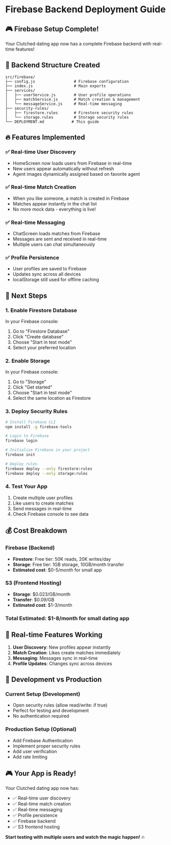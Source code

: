 # Firebase Backend Deployment Guide

## 🎮 **Firebase Setup Complete!**

Your Clutched dating app now has a complete Firebase backend with real-time features!

## 📁 **Backend Structure Created**

```
src/firebase/
├── config.js                 # Firebase configuration
├── index.js                  # Main exports
├── services/
│   ├── userService.js        # User profile operations
│   ├── matchService.js       # Match creation & management
│   └── messageService.js     # Real-time messaging
├── security-rules/
│   ├── firestore.rules       # Firestore security rules
│   └── storage.rules         # Storage security rules
└── DEPLOYMENT.md            # This guide
```

## 🔥 **Features Implemented**

### ✅ **Real-time User Discovery**
- HomeScreen now loads users from Firebase in real-time
- New users appear automatically without refresh
- Agent images dynamically assigned based on favorite agent

### ✅ **Real-time Match Creation**
- When you like someone, a match is created in Firebase
- Matches appear instantly in the chat list
- No more mock data - everything is live!

### ✅ **Real-time Messaging**
- ChatScreen loads matches from Firebase
- Messages are sent and received in real-time
- Multiple users can chat simultaneously

### ✅ **Profile Persistence**
- User profiles are saved to Firebase
- Updates sync across all devices
- localStorage still used for offline caching

## 🚀 **Next Steps**

### 1. **Enable Firestore Database**
In your Firebase console:
1. Go to "Firestore Database"
2. Click "Create database"
3. Choose "Start in test mode"
4. Select your preferred location

### 2. **Enable Storage**
In your Firebase console:
1. Go to "Storage"
2. Click "Get started"
3. Choose "Start in test mode"
4. Select the same location as Firestore

### 3. **Deploy Security Rules**
```bash
# Install Firebase CLI
npm install -g firebase-tools

# Login to Firebase
firebase login

# Initialize Firebase in your project
firebase init

# Deploy rules
firebase deploy --only firestore:rules
firebase deploy --only storage:rules
```

### 4. **Test Your App**
1. Create multiple user profiles
2. Like users to create matches
3. Send messages in real-time
4. Check Firebase console to see data

## 💰 **Cost Breakdown**

### **Firebase (Backend)**
- **Firestore**: Free tier: 50K reads, 20K writes/day
- **Storage**: Free tier: 1GB storage, 10GB/month transfer
- **Estimated cost**: $0-5/month for small app

### **S3 (Frontend Hosting)**
- **Storage**: $0.023/GB/month
- **Transfer**: $0.09/GB
- **Estimated cost**: $1-3/month

### **Total Estimated**: $1-8/month for small dating app

## 🎯 **Real-time Features Working**

1. **User Discovery**: New profiles appear instantly
2. **Match Creation**: Likes create matches immediately
3. **Messaging**: Messages sync in real-time
4. **Profile Updates**: Changes sync across devices

## 🔧 **Development vs Production**

### **Current Setup (Development)**
- Open security rules (allow read/write: if true)
- Perfect for testing and development
- No authentication required

### **Production Setup (Optional)**
- Add Firebase Authentication
- Implement proper security rules
- Add user verification
- Add rate limiting

## 🎮 **Your App is Ready!**

Your Clutched dating app now has:
- ✅ Real-time user discovery
- ✅ Real-time match creation  
- ✅ Real-time messaging
- ✅ Profile persistence
- ✅ Firebase backend
- ✅ S3 frontend hosting

**Start testing with multiple users and watch the magic happen!** 🔥
